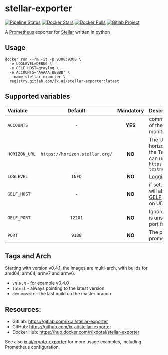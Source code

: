 # stellar-exporter

[![Pipeline Status](https://gitlab.com/ix.ai/stellar-exporter/badges/master/pipeline.svg)](https://gitlab.com/ix.ai/stellar-exporter/)
[![Docker Stars](https://img.shields.io/docker/stars/ixdotai/stellar-exporter.svg)](https://hub.docker.com/r/ixdotai/stellar-exporter/)
[![Docker Pulls](https://img.shields.io/docker/pulls/ixdotai/stellar-exporter.svg)](https://hub.docker.com/r/ixdotai/stellar-exporter/)
[![Gitlab Project](https://img.shields.io/badge/GitLab-Project-554488.svg)](https://gitlab.com/ix.ai/stellar-exporter/)

A [Prometheus](https://prometheus.io) exporter for [Stellar](https://www.stellar.org/) written in python

## Usage
```
docker run --rm -it -p 9308:9308 \
  -e LOGLEVEL=DEBUG \
  -e GELF_HOST=graylog \
  -e ACCOUNTS='AAAAA,BBBBB' \
  --name stellar-exporter \
  registry.gitlab.com/ix.ai/stellar-exporter:latest
```

## Supported variables

| **Variable**  | **Default**                    | **Mandatory** | **Description**                                                                                                        |
|:--------------|:------------------------------:|:-------------:|:-----------------------------------------------------------------------------------------------------------------------|
| `ACCOUNTS`    | -                              | **YES**       | comma separated list of the accounts monitor the balances                                                              |
| `HORIZON_URL` | `https://horizon.stellar.org/` | **NO**        | The URL of the horizon server. For the Test network you can use `https://horizon-testnet.stellar.org/`                 |
| `LOGLEVEL`    | `INFO`                         | **NO**        | [Logging Level](https://docs.python.org/3/library/logging.html#levels)                                                 |
| `GELF_HOST`   | -                              | **NO**        | if set, the exporter will also log to this [GELF](https://docs.graylog.org/en/3.0/pages/gelf.html) capable host on UDP |
| `GELF_PORT`   | `12201`                        | **NO**        | Ignored, if `GELF_HOST` is unset. The UDP port for GELF logging                                                        |
| `PORT`        | `9188`                         | **NO**        | The port for prometheus metrics                                                                                        |

## Tags and Arch

Starting with version v0.4.1, the images are multi-arch, with builds for amd64, arm64, armv7 and armv6.
* `vN.N.N` - for example v0.4.0
* `latest` - always pointing to the latest version
* `dev-master` - the last build on the master branch

## Resources:
* GitLab: https://gitlab.com/ix.ai/stellar-exporter
* GitHub: https://github.com/ix-ai/stellar-exporter
* Docker Hub: https://hub.docker.com/r/ixdotai/stellar-exporter

See also [ix.ai/crypto-exporter](https://gitlab.com/ix.ai/crypto-exporter) for more usage examples, including Prometheus configuration
